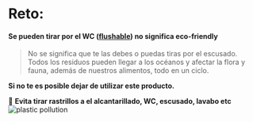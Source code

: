 [by]: <> "Eduardo avila"
[date]: <> "26 de marzo 2020"
[title]: <> "Disposable razors"

# Reto: 

#### Se pueden tirar por el WC ([flushable](https://www.today.com/series/one-small-thing/are-flushable-wipes-really-flushable-t151945)) no significa eco-friendly


 > No se significa que te las debes o puedas tiras por el escusado.
 > Todos los residuos pueden llegar a los océanos y afectar la flora y fauna, además de nuestros alimentos, todo en un ciclo.

**Si no te es posible dejar de utilizar este producto.**

 🌟 **Evita tirar rastrillos a el alcantarillado, WC, escusado, lavabo etc**
![plastic pollution](http://45.77.98.187:3007/image/bermuda-no-message.png/{{token}})

